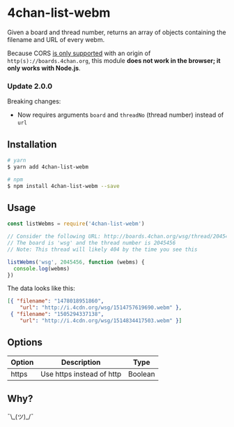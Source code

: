 # 4chan-list-webm

Given a board and thread number, returns an array of objects containing the filename and URL of every webm.

Because CORS [is only supported](https://github.com/4chan/4chan-API/issues/35) with an origin of `http(s)://boards.4chan.org`,
this module **does not work in the browser; it only works with Node.js**.


### Update 2.0.0

Breaking changes:
* Now requires arguments `board` and `threadNo` (thread number) instead of `url`


## Installation

```bash
# yarn
$ yarn add 4chan-list-webm

# npm
$ npm install 4chan-list-webm --save
```


## Usage


```js
const listWebms = require('4chan-list-webm')

// Consider the following URL: http://boards.4chan.org/wsg/thread/2045456
// The board is 'wsg' and the thread number is 2045456
// Note: This thread will likely 404 by the time you see this

listWebms('wsg', 2045456, function (webms) {
  console.log(webms)
})
```

The data looks like this:
```json
[{ "filename": "1478018951860",
    "url": "http://i.4cdn.org/wsg/1514757619690.webm" },
 { "filename": "1505294337138",
    "url": "http://i.4cdn.org/wsg/1514834417503.webm" }]
```


## Options

| Option  | Description                | Type    |
|---------|----------------------------|---------|
| https   | Use https instead of http  | Boolean |



## Why? 

¯\\\_(ツ)\_/¯
